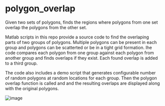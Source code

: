 # polygon_overlap
Given two sets of polygons, finds the regions where polygons from one set overlap the polygons from the other set.

Matlab scripts in this repo provide a source code to find the overlaping parts of two groups of polygons. Multiple polygons can be present in each group and polygons can be scatterted or be in a tight grid formation. 
Ihe code compares each polygon from one group against each polygon from another group and finds overlaps if they exist. Each found overlap is added to a third group.

The code also includes a demo script that generates configurable number of random polygons at random locations for each group. Then the polygon overlap function is called and and the resulting overlaps are displayed along with the original polygons.

![image](https://github.com/melihaltun/polygon_overlap/assets/40482921/77cc0c54-e191-471d-b9a2-84e46150ac28)

